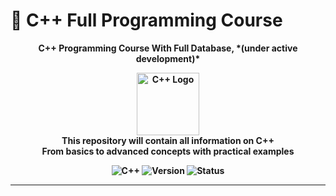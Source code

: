 # 📌 C++ Full Programming Course

<p align="center">
  <strong>C++ Programming Course With Full Database, *(under active development)*<strong>
</p>

<p align="center">
  <img src="https://isocpp.org/assets/images/cpp_logo.png" alt="C++ Logo" width="100">
  <br>
  <strong>This repository will contain all information on C++</strong>
  <br>
  <span>From basics to advanced concepts with practical examples</span>
</p>

<p align="center">
  <img src="https://img.shields.io/badge/C%2B%2B-00599C?style=flat&logo=c%2B%2B&logoColor=white" alt="C++">
  <img src="https://img.shields.io/badge/version-0.0.1--alpha-red" alt="Version">
  <img src="https://img.shields.io/badge/status-under%20active%20developed-yellow" alt="Status">
</p>

---
